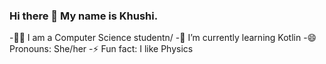 ### Hi there 👋 My name is Khushi. 

-👩‍💻 I am a Computer Science studentn/
-🌱 I’m currently learning Kotlin 
-😄 Pronouns: She/her
-⚡ Fun fact: I like Physics

<!--
**khushi-1108/khushi-1108** is a ✨ _special_ ✨ repository because its `README.md` (this file) appears on your GitHub profile.

Here are some ideas to get you started:

- 👩‍💻 I am a Computer Science student 
- 🌱 I’m currently learning Kotlin 
- 😄 Pronouns: She/her
- ⚡ Fun fact: I like Physics
-->
